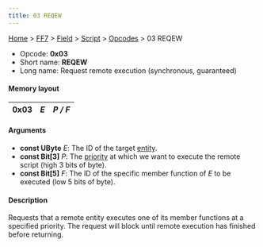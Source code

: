```yaml
---
title: 03 REQEW
---
```


[Home](Main%20Page.md) > [FF7](FF7.md) > [Field](FF7/Field.md) > [Script](FF7/Field/Script.md) > [Opcodes](FF7/Field/Script/Opcodes.md) > 03 REQEW

-   Opcode: **0x03**
-   Short name: **REQEW**
-   Long name: Request remote execution (synchronous, guaranteed)

#### Memory layout

| 0x03 | *E* | *P / F* |
|------|-----|---------|

#### Arguments

-   **const UByte** *E*: The ID of the target [entity][].
-   **const Bit\[3\]** *P*: The [priority][] at which we want to execute
    the remote script (high 3 bits of byte).
-   **const Bit\[5\]** *F*: The ID of the specific member function of
    *E* to be executed (low 5 bits of byte).

#### Description

Requests that a remote entity executes one of its member functions at a
specified priority. The request will block until remote execution has
finished before returning.

  [entity]: FF7/Field/Script/Entity.md "wikilink"
  [priority]: FF7/Field/Script/Priorities.md "wikilink"

